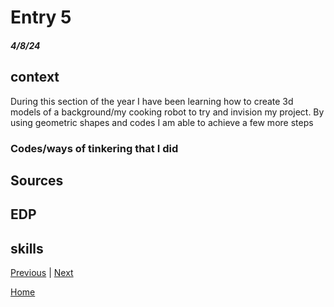 # Entry 5
##### 4/8/24

## context
During this section of the year I have been learning how to create 3d models of a background/my cooking robot to try and invision my project. By using geometric shapes and codes I am able to achieve a few more steps

### Codes/ways of tinkering that I did

## Sources


## EDP


## skills




[Previous](entry04.md) | [Next](entry06.md)

[Home](../README.md)
